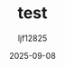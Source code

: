 ---
title: "test"
author: "ljf12825" 
tags: ["UE", "Video"]
draft: false
featured_image: "/images/gamelife.jpg"
summary: "test summary"
date: 2025-09-08
---